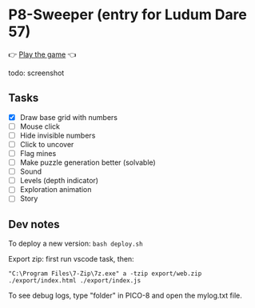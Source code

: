 # P8-Sweeper (entry for Ludum Dare 57)

👉 [Play the game](https://zommerfelds.github.io/ldjam57-p8sweeper/) 👈

todo: screenshot

## Tasks

- [x] Draw base grid with numbers
- [ ] Mouse click
- [ ] Hide invisible numbers
- [ ] Click to uncover
- [ ] Flag mines
- [ ] Make puzzle generation better (solvable)
- [ ] Sound
- [ ] Levels (depth indicator)
- [ ] Exploration animation
- [ ] Story

## Dev notes

To deploy a new version: `bash deploy.sh`

Export zip: first run vscode task, then:

```
"C:\Program Files\7-Zip\7z.exe" a -tzip export/web.zip ./export/index.html ./export/index.js
```

To see debug logs, type "folder" in PICO-8 and open the mylog.txt file.
